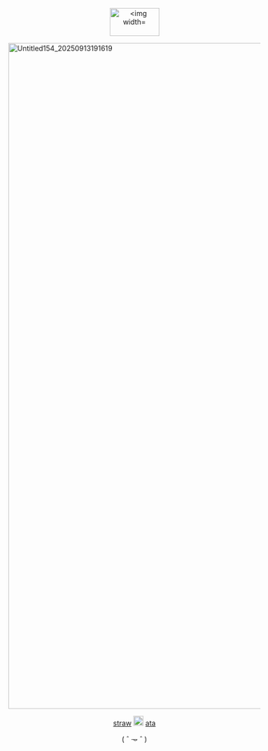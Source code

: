<p align="center">
  <img width="99" height="56" alt="<img width="99" height="56" alt="Untitled156_20250913191218" src="https://github.com/user-attachments/assets/1ce93963-c317-4c50-bcc5-540908766b7a" />
</p>
<img width="3000" height="1332" alt="Untitled154_20250913191619" src="https://github.com/user-attachments/assets/d6b904c2-d7dd-497b-a89f-89ce7e56fed8" />


<p align="center">
  <a href="https://stroopwaffen.straw.page">straw</a>
  <img src="https://64.media.tumblr.com/82841c0f439b3ff42936a7cdc64a73a8/48ab18e98b53e06b-9c/s75x75_c1/10fbb6f3f5c16fdaf8288e08eb60bf73b990b07b.gif" alt="Example Image" width="20">
<a href="voyacel.atabook.org">ata</a>
  
 <p align="center"> ( ˆ 𐃷 ˆ )
